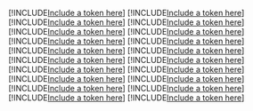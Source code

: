 [!INCLUDE[Include a token here](refs1539924608627/r1.md)]
[!INCLUDE[Include a token here](refs1539924608627/r2.md)]
[!INCLUDE[Include a token here](refs1539924608627/r3.md)]
[!INCLUDE[Include a token here](refs1539924608627/r4.md)]
[!INCLUDE[Include a token here](refs1539924608627/r5.md)]
[!INCLUDE[Include a token here](refs1539924608627/r6.md)]
[!INCLUDE[Include a token here](refs1539924608627/r7.md)]
[!INCLUDE[Include a token here](refs1539924608627/r8.md)]
[!INCLUDE[Include a token here](refs1539924608627/r9.md)]
[!INCLUDE[Include a token here](refs1539924608627/r10.md)]
[!INCLUDE[Include a token here](refs1539924608627/r11.md)]
[!INCLUDE[Include a token here](refs1539924608627/r12.md)]
[!INCLUDE[Include a token here](refs1539924608627/r13.md)]
[!INCLUDE[Include a token here](refs1539924608627/r14.md)]
[!INCLUDE[Include a token here](refs1539924608627/r15.md)]
[!INCLUDE[Include a token here](refs1539924608627/r16.md)]
[!INCLUDE[Include a token here](refs1539924608627/r17.md)]
[!INCLUDE[Include a token here](refs1539924608627/r18.md)]
[!INCLUDE[Include a token here](refs1539924608627/r19.md)]
[!INCLUDE[Include a token here](refs1539924608627/r20.md)]